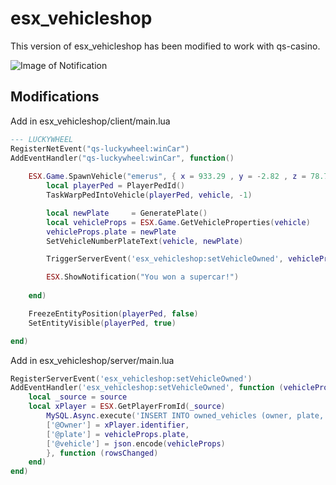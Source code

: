 # esx_vehicleshop
This version of esx_vehicleshop has been modified to work with qs-casino.

![Image of Notification](https://i.imgur.com/NUOA0Us.png)

## Modifications


Add in esx_vehicleshop/client/main.lua


```lua
--- LUCKYWHEEL
RegisterNetEvent("qs-luckywheel:winCar")
AddEventHandler("qs-luckywheel:winCar", function() 
    
    ESX.Game.SpawnVehicle("emerus", { x = 933.29 , y = -2.82 , z = 78.76 }, 144.6, function (vehicle)
		local playerPed = PlayerPedId()
		TaskWarpPedIntoVehicle(playerPed, vehicle, -1)

        local newPlate     = GeneratePlate()
        local vehicleProps = ESX.Game.GetVehicleProperties(vehicle)
        vehicleProps.plate = newPlate
        SetVehicleNumberPlateText(vehicle, newPlate)

        TriggerServerEvent('esx_vehicleshop:setVehicleOwned', vehicleProps)

        ESX.ShowNotification("You won a supercar!")
    
	end)

    FreezeEntityPosition(playerPed, false)
    SetEntityVisible(playerPed, true)

end)
```

Add in esx_vehicleshop/server/main.lua

```lua
RegisterServerEvent('esx_vehicleshop:setVehicleOwned')
AddEventHandler('esx_vehicleshop:setVehicleOwned', function (vehicleProps)
	local _source = source
	local xPlayer = ESX.GetPlayerFromId(_source)
		MySQL.Async.execute('INSERT INTO owned_vehicles (owner, plate, vehicle) VALUES (@Owner, @plate, @vehicle)',{
		['@Owner'] = xPlayer.identifier,
		['@plate'] = vehicleProps.plate,
		['@vehicle'] = json.encode(vehicleProps)
		}, function (rowsChanged)
	end)
end)
```
